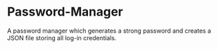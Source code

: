 # Password-Manager
A password manager which generates a strong password and creates a JSON file storing all log-in credentials.
